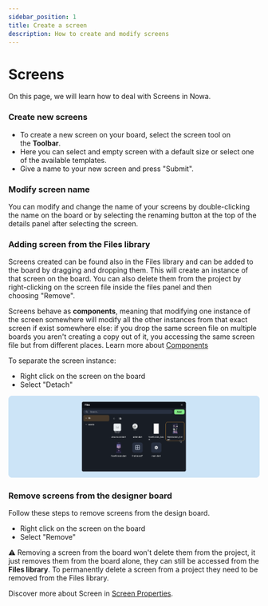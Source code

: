 ```yaml
---
sidebar_position: 1
title: Create a screen
description: How to create and modify screens
---
```


# Screens
On this page, we will learn how to deal with Screens in Nowa.

### Create new screens

- To create a new screen on your board, select the screen tool on the **Toolbar**.
- Here you can select and empty screen with a default size or select one of the available templates.
- Give a name to your new screen and press "Submit".

### Modify screen name

You can modify and change the name of your screens by double-clicking the name on the board or by selecting the renaming button at the top of the details panel after selecting the screen.

### Adding screen from the Files library

Screens created can be found also in the Files library and can be added to the board by dragging and dropping them. This will create an instance of that screen on the board. You can also delete them from the project by right-clicking on the screen file inside the files panel and then choosing "Remove".

Screens behave as **components**, meaning that modifying one instance of the screen somewhere will modify all the other instances from that exact screen if exist somewhere else: if you drop the same screen file on multiple boards you aren't creating a copy out of it, you accessing the same screen file but from different places. Learn more about [Components](../ui/components.md)

To separate the screen instance:
- Right click on the screen on the board
- Select "Detach"

![](./img/toolbarassets_panel.png)

### Remove screens from the designer board

Follow these steps to remove screens from the design board.
- Right click on the screen on the board
- Select "Remove"

⚠️ Removing a screen from the board won't delete them from the project, it just removes them from the board alone, they can still be accessed from the **Files library**.
To permanently delete a screen from a project they need to be removed from the Files library.

Discover more about Screen in [Screen Properties](./screen_properties.md).

